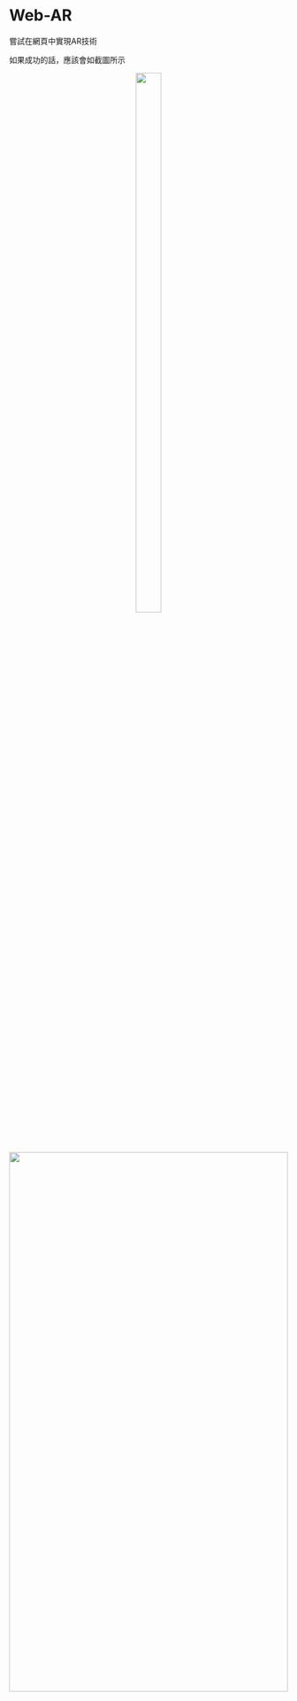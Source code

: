 # Web-AR
 嘗試在網頁中實現AR技術
 
 如果成功的話，應該會如截圖所示
 <div class="half" align="center">
 <img src="https://media.discordapp.net/attachments/880822606582915202/1057093463688093786/Screenshot_20221227-083141.png" width="30%" height="50%"></img><img src="https://media.discordapp.net/attachments/880822606582915202/1057095056110141450/Screenshot_20221227-083714.png" width="100%" height="50%"></img>
</div>
　<p/>
 "Mid Air Dog" (https://skfb.ly/69ZJw) by Chaitanya Krishnan is licensed under Creative Commons Attribution (http://creativecommons.org/licenses/by/4.0/).
